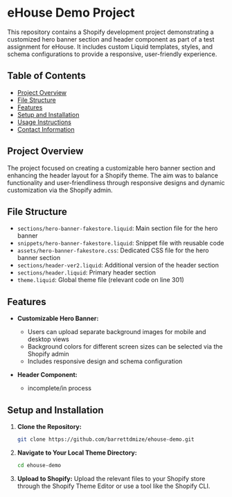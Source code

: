 # eHouse Demo Project

This repository contains a Shopify development project demonstrating a customized 
hero banner section and header component as part of a test assignment for eHouse. 
It includes custom Liquid templates, styles, and schema configurations to provide 
a responsive, user-friendly experience.

## Table of Contents
- [Project Overview](#project-overview)
- [File Structure](#file-structure)
- [Features](#features)
- [Setup and Installation](#setup-and-installation)
- [Usage Instructions](#usage-instructions)
- [Contact Information](#contact-information)

## Project Overview
The project focused on creating a customizable hero banner section and enhancing 
the header layout for a Shopify theme. The aim was to balance functionality and 
user-friendliness through responsive designs and dynamic customization via the Shopify admin.

## File Structure
- `sections/hero-banner-fakestore.liquid`: Main section file for the hero banner
- `snippets/hero-banner-fakestore.liquid`: Snippet file with reusable code
- `assets/hero-banner-fakestore.css`: Dedicated CSS file for the hero banner section
- `sections/header-ver2.liquid`: Additional version of the header section
- `sections/header.liquid`: Primary header section
- `theme.liquid`: Global theme file (relevant code on line 301)

## Features
- **Customizable Hero Banner:**
  - Users can upload separate background images for mobile and desktop views
  - Background colors for different screen sizes can be selected via the Shopify admin
  - Includes responsive design and schema configuration

- **Header Component:**
  - incomplete/in process

## Setup and Installation
1. **Clone the Repository:**
   ```bash
   git clone https://github.com/barrettdmize/ehouse-demo.git
2. **Navigate to Your Local Theme Directory:**
   ```bash
   cd ehouse-demo
3. **Upload to Shopify:**
Upload the relevant files to your Shopify store through the Shopify Theme Editor or use a tool like the Shopify CLI.
